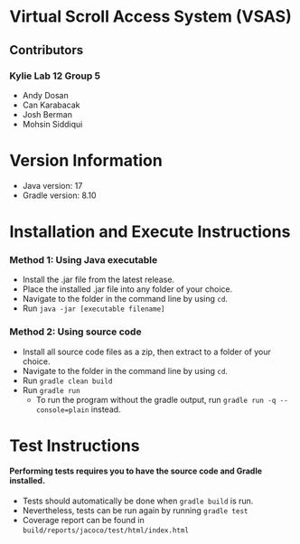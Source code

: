 # Virtual Scroll Access System (VSAS)

## Contributors
### Kylie Lab 12 Group 5
- Andy Dosan
- Can Karabacak
- Josh Berman
- Mohsin Siddiqui

# Version Information
- Java version: 17
- Gradle version: 8.10

# Installation and Execute Instructions
### Method 1: Using Java executable
- Install the .jar file from the latest release.
- Place the installed .jar file into any folder of your choice.
- Navigate to the folder in the command line by using `cd`.
- Run `java -jar [executable filename]`

### Method 2: Using source code
- Install all source code files as a zip, then extract to a folder of your choice.
- Navigate to the folder in the command line by using `cd`.
- Run `gradle clean build`
- Run `gradle run`
  - To run the program without the gradle output, run `gradle run -q --console=plain` instead.

# Test Instructions
#### Performing tests requires you to have the source code and Gradle installed.
- Tests should automatically be done when `gradle build` is run.
- Nevertheless, tests can be run again by running `gradle test`
- Coverage report can be found in `build/reports/jacoco/test/html/index.html`
